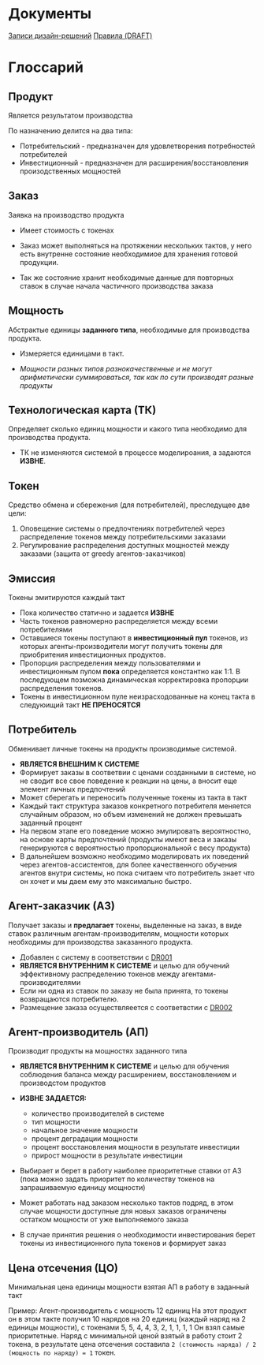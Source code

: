 # Документы

[Записи дизайн-решений](/docs/desicion-records.md#dr002-размещение-заказа)
[Правила (DRAFT)](/docs/game-rules.md)

# Глоссарий

## Продукт

Является результатом производства

По назначению делится на два типа:

- Потребительский - предназначен для удовлетворения потребностей потребителей
- Инвестиционный - предназначен для расширения/восстановления произодственных мощностей

## Заказ

Заявка на производство продукта

- Имеет стоимость с токенах

- Заказ может выполняться на протяжении нескольких тактов, у него есть внутренне состояние необходимиое для хранения готовой продукции.
- Так же состояние хранит необходимые данные для повторных ставок в случае начала частичного производства заказа

## Мощность

Абстрактые единицы **заданного типа**, необходимые для производства продукта.

- Измеряется единицами в такт.

- _Мощности разных типов разнокачественные и не могут арифметически суммироваться, так как по сути производят разные продукты_

## Технологическая карта (ТК)

Определяет сколько единиц мощности и какого типа необходимо для производства продукта.

- ТК не изменяются системой в процессе моделироания, а задаются **ИЗВНЕ**.

## Токен

Средство обмена и сбережения (для потребителей), преследущее две цели:

1. Оповещение системы о предпочтениях потребителей через распределение токенов между потребительскими заказами
2. Регулирование распределения доступных мощностей между заказами (защита от greedy агентов-заказчиков)

## Эмиссия

Токены эмитируются каждый такт

- Пока количество статично и задается **ИЗВНЕ**
- Часть токенов равномерно распределяется между всеми потребителями
- Оставшиеся токены поступают в **инвестиционный пул** токенов, из которых агенты-производители могут получить токены для приобритения инвестиционных продуктов.
- Пропорция распределения между пользователями и инвестиционным пулом **пока** определяется константно как 1:1. В последующем позможна динамическая корректировка пропорции распределения токенов.
- Токены в инвестиционном пуле неизрасходованные на конец такта в следуюищий такт **НЕ ПРЕНОСЯТСЯ**

## Потребитель

Обменивает личные токены на продукты производимые системой.

- **ЯВЛЯЕТСЯ ВНЕШНИМ К СИСТЕМЕ**
- Формирует заказы в соответвии с ценами созданными в системе, но не сводит все свое поведение к реакции на цены, а вносит еще элемент личных предпочтений
- Может сберегать и переносить полученные токены из такта в такт
- Каждый такт структура заказов конкретного потребителя меняется случайным образом, но объем изменений не должен превышать заданный процент
- На первом этапе его поведение можно эмулировать вероятностно, на основе карты предпочтений (продукты имеют веса и заказы генерируются с вероятностью пропорциональной с весу продукта)
- В дальнейшем возможно необходимо моделировать их поведений через агентов-ассистентов, для более качественного обучения агентов внутри системы, но пока считаем что потребитель знает что он хочет и мы даем ему это максимально быстро.

## Агент-заказчик (АЗ)

Получает заказы и **предлагает** токены, выделенные на заказ, в виде ставок различным агентам-производителям, мощности которых необходимы для производства заказанного продукта.

- Добавлен с систему в соответствии с [DR001](/docs/desicion-records.md#dr001-агентов-заказичики-vs-централизация)
- **ЯВЛЯЕТСЯ ВНУТРЕННИМ К СИСТЕМЕ** и целью для обучений эффективному распределению токенов между агентами-производителями
- Если ни одна из ставок по заказу не была принята, то токены возвращаются потребителю.
- Размещение заказа осуществляеется с соответвстии с [DR002](/docs/desicion-records.md#dr002-размещение-заказа)

## Агент-производитель (АП)

Производит продукты на мощностях заданного типа

- **ЯВЛЯЕТСЯ ВНУТРЕННИМ К СИСТЕМЕ** и целью для обучения соблюдения баланса между расширением, восстановлением и производстом продуктов
- **ИЗВНЕ ЗАДАЕТСЯ:**

  - количество производителей в системе
  - тип мощности
  - начальное значение мощности
  - процент деградации мощности
  - процент восстановления мощности в результате инвестиции
  - прирост мощности в результате инвестиции

- Выбирает и берет в работу наиболее приоритетные ставки от АЗ (пока можно задать приоритет по количеству токенов на запрашиваемую единицу мощности)
- Может работать над заказом несколько тактов подряд, в этом случае мощности доступные для новых заказов ограничены остатком мощности от уже выполняемого заказа
- В случае принятия решения о необходимости инвестирования берет токены из инвестиционного пула токенов и формирует заказ

## Цена отсечения (ЦО)

Минимальная цена единицы мощности взятая АП в работу в заданный такт

Пример: Агент-производитель с мощность 12 единиц
На этот продукт он в этом такте получил 10 нарядов на 20 единиц (каждый наряд на 2 единицы мощности), с токенами 5, 5, 4, 4, 3, 2, 1, 1, 1, 1
Он взял самые приоритетные. Наряд с минимальной ценой взятый в работу стоит 2 токена, в результате цена отсечения составила `2 (стоимость наряда) / 2 (мощность по наряду) = 1` токен.
